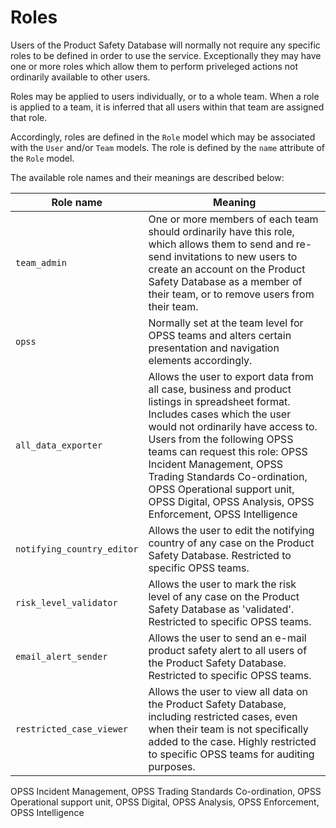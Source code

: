 # Roles

Users of the Product Safety Database will normally not require any specific roles to be defined in order to use the service. Exceptionally they may have one or more roles which allow them to perform priveleged actions not ordinarily available to other users.

Roles may be applied to users individually, or to a whole team. When a role is applied to a team, it is inferred that all users within that team are assigned that role.

Accordingly, roles are defined in the `Role` model which may be associated with the `User` and/or `Team` models. The role is defined by the `name` attribute of the `Role` model.

The available role names and their meanings are described below:

|Role name|Meaning|
|---------|-------|
|`team_admin`|One or more members of each team should ordinarily have this role, which allows them to send and re-send invitations to new users to create an account on the Product Safety Database as a member of their team, or to remove users from their team.|
|`opss`|Normally set at the team level for OPSS teams and alters certain presentation and navigation elements accordingly.|
|`all_data_exporter`|Allows the user to export data from all case, business and product listings in spreadsheet format. Includes cases which the user would not ordinarily have access to. Users from the following OPSS teams can request this role: OPSS Incident Management, OPSS Trading Standards Co-ordination, OPSS Operational support unit, OPSS Digital, OPSS Analysis, OPSS Enforcement, OPSS Intelligence|
|`notifying_country_editor`|Allows the user to edit the notifying country of any case on the Product Safety Database.  Restricted to specific OPSS teams.|
|`risk_level_validator`|Allows the user to mark the risk level of any case on the Product Safety Database as 'validated'. Restricted to specific OPSS teams.|
|`email_alert_sender`|Allows the user to send an e-mail product safety alert to all users of the Product Safety Database. Restricted to specific OPSS teams.|
|`restricted_case_viewer`|Allows the user to view all data on the Product Safety Database, including restricted cases, even when their team is not specifically added to the case. Highly restricted to specific OPSS teams for auditing purposes.|


OPSS Incident Management, OPSS Trading Standards Co-ordination, OPSS Operational support unit, OPSS Digital, OPSS Analysis, OPSS Enforcement, OPSS Intelligence
